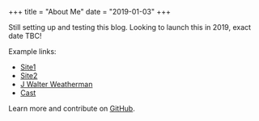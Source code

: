 +++
title = "About Me"
date = "2019-01-03"
+++

Still setting up and testing this blog. Looking to launch this in 2019, exact date TBC!  
  
Example links:

* [Site1](https://github.com/spf13/cobra)
* [Site2](https://github.com/spf13/viper)
* [J Walter Weatherman](https://github.com/spf13/jWalterWeatherman)
* [Cast](https://github.com/spf13/cast)

Learn more and contribute on [GitHub](https://github.com/gohugoio).

